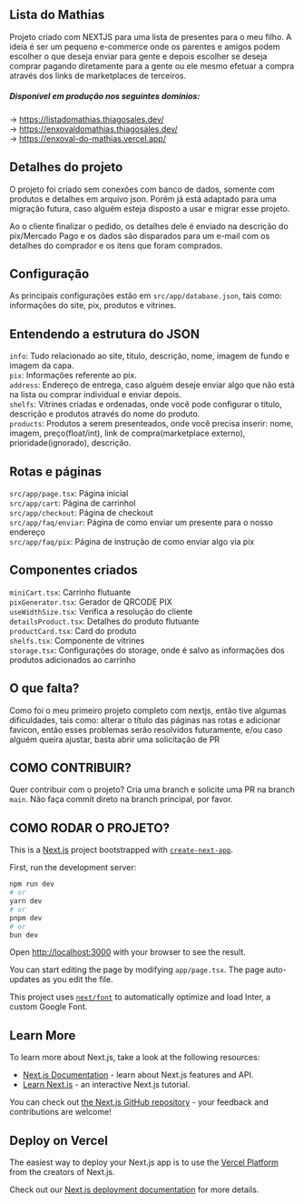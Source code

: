 ## Lista do Mathias
Projeto criado com NEXTJS para uma lista de presentes para o meu filho.
A ideia é ser um pequeno e-commerce onde os parentes e amigos podem escolher o que deseja enviar para gente e depois escolher se deseja comprar pagando diretamente para a gente ou ele mesmo efetuar a compra através dos links de marketplaces de terceiros.

##### Disponível em produção nos seguintes domínios:
-> https://listadomathias.thiagosales.dev/ <br>
-> https://enxovaldomathias.thiagosales.dev/ <br>
-> https://enxoval-do-mathias.vercel.app/ <br>

## Detalhes do projeto
O projeto foi criado sem conexões com banco de dados, somente com produtos e detalhes em arquivo json.
Porém já está adaptado para uma migração futura, caso alguém esteja disposto a usar e migrar esse projeto.

Ao o cliente finalizar o pedido, os detalhes dele é enviado na descrição do pix/Mercado Pago e os dados são disparados para um e-mail com os detalhes do comprador e os itens que foram comprados.

## Configuração
As principais configurações estão em `src/app/database.json`, tais como: informações do site, pix, produtos e vitrines.

## Entendendo a estrutura do JSON
`info`: Tudo relacionado ao site, titulo, descrição, nome, imagem de fundo e imagem da capa.<br>
`pix`: Informações referente ao pix.<br>
`address`: Endereço de entrega, caso alguém deseje enviar algo que não está na lista ou comprar individual e enviar depois.<br>
`shelfs`: Vitrines criadas e ordenadas, onde você pode configurar o titulo, descrição e produtos através do nome do produto.<br>
`products`: Produtos a serem presenteados, onde você precisa inserir: nome, imagem, preço(float/int), link de compra(marketplace externo), prioridade(ignorado), descrição.<br>

## Rotas e páginas
`src/app/page.tsx`: Página inicial<br>
`src/app/cart`: Página de carrinhol<br>
`src/app/checkout`: Página de checkout<br>
`src/app/faq/enviar`: Página de como enviar um presente para o nosso endereço<br>
`src/app/faq/pix`: Página de instrução de como enviar algo via pix<br>

## Componentes criados
`miniCart.tsx`: Carrinho flutuante<br>
`pixGenerator.tsx`: Gerador de QRCODE PIX<br>
`useWidthSize.tsx`: Verifica a resolução do cliente<br>
`detailsProduct.tsx`: Detalhes do produto flutuante<br>
`productCard.tsx`: Card do produto<br>
`shelfs.tsx`: Componente de vitrines<br>
`storage.tsx`: Configurações do storage, onde é salvo as informações dos produtos adicionados ao carrinho<br>


## O que falta?
Como foi o meu primeiro projeto completo com nextjs, então tive algumas dificuldades, tais como: alterar o título das páginas nas rotas e adicionar favicon, então esses problemas serão resolvidos futuramente, e/ou caso alguém queira ajustar, basta abrir uma solicitação de PR

## COMO CONTRIBUIR?
Quer contribuir com o projeto? Cria uma branch e solicite uma PR na branch `main`. Não faça commit direto na branch principal, por favor.

## COMO RODAR O PROJETO?

This is a [Next.js](https://nextjs.org/) project bootstrapped with [`create-next-app`](https://github.com/vercel/next.js/tree/canary/packages/create-next-app).

First, run the development server:

```bash
npm run dev
# or
yarn dev
# or
pnpm dev
# or
bun dev
```

Open [http://localhost:3000](http://localhost:3000) with your browser to see the result.

You can start editing the page by modifying `app/page.tsx`. The page auto-updates as you edit the file.

This project uses [`next/font`](https://nextjs.org/docs/basic-features/font-optimization) to automatically optimize and load Inter, a custom Google Font.

## Learn More

To learn more about Next.js, take a look at the following resources:

- [Next.js Documentation](https://nextjs.org/docs) - learn about Next.js features and API.
- [Learn Next.js](https://nextjs.org/learn) - an interactive Next.js tutorial.

You can check out [the Next.js GitHub repository](https://github.com/vercel/next.js/) - your feedback and contributions are welcome!

## Deploy on Vercel

The easiest way to deploy your Next.js app is to use the [Vercel Platform](https://vercel.com/new?utm_medium=default-template&filter=next.js&utm_source=create-next-app&utm_campaign=create-next-app-readme) from the creators of Next.js.

Check out our [Next.js deployment documentation](https://nextjs.org/docs/deployment) for more details.
